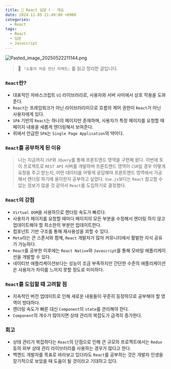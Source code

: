 ```yaml
---
title: 🌌 React 입문 Ⅰ - 개요
date: 2024-11-05 21:49:00 +0900
categories:
  - React
tags:
  - React
  - 입문
  - Javascript
---
```


![Pasted_image_20250522211144.png](Pasted_image_20250522211144.png)
> 📘 `『소플의 처음 만난 리액트』`를 읽고 정리한 글입니다.


### `React`란?
- 대표적인 자바스크립트 `UI` 라이브러리로, 사용자와 서버 사이에서 상호 작용을 도와준다.
- `React`는 프레임워크가 아닌 라이브러리이므로 흐름의 제어 권한이 `React`가 아닌 사용자에게 있다.
- `SPA` 기반의 `React`는 하나의 페이지만 존재하며, 사용자가 특정 페이지를 요청할 때 페이지 내용을 새롭게 렌더링해서 보여준다.
- 위에서 언급한 `SPA`는 `Single Page Application`의 약어다.


### `React`를 공부하게 된 이유
> 나는 지금까지 `JSP`와 `JQuery`를 통해 프론트엔드 영역을 구현해 왔다. 
> 이번에 토이 프로젝트로 `REST API` 서버를 개발하며 프론트엔드 영역이 `CSR`일 경우 어떻게 요청을 주고 받는지, 어떤 데이터를 어떻게 응답해야 프론트엔드 영역에서 가공해서 렌더링 하기에 용이한지 공부하고 싶었다. 
> `Vue.js`보다는 `React` 참고할 수 있는 정보가 많을 것 같아서 `React`를 도입하기로 결정했다.    


### `React`의 강점
- `Virtual DOM`을 사용하므로 렌더링 속도가 빠르다.
- 사용자가 페이지를 요청할 때마다 페이지의 모든 부분을 수정해서 렌더링 하지 않고 업데이트해야 할 최소한의 부분만 업데이트한다.
- 컴포넌트 기반 구조를 통해 재사용성을 꾀할 수 있다.
- `Meta`라는 큰 스폰서와 함께, `React` 개발자가 많아 커뮤니티에서 활발한 지식 공유가 가능하다.
- `React`를 공부한 이후에는 `React Native`와 `Javascript`를 통해 모바일 애플리케이션을 개발할 수 있다.
- 네이티브 애플리케이션보다는 성능이 조금 부족하지만 간단한 수준의 애플리케이션은 사용자가 차이를 느끼지 못할 정도로 미미하다.


### `React`를 도입할 때 고려할 점
- 지속적인 버전 업데이트로 인해 새로운 내용들이 꾸준히 등장하므로 공부해야 할 영역이 방대하다. 
- 렌더링 속도가 빠른 대신 `Component`의 `state`를 관리해야 한다.
- `Component`의 개수가 많아지면 상태 관리의 복잡도가 급격히 증가한다.


### 회고
- 상태 관리가 복잡하다는 `React`의 단점으로 인해 큰 규모의 프로젝트에서는 `Redux` 등의 외부 상태 관리 라이브러리를 사용하는 경우가 많다고 한다.
- 백엔드 개발자를 목표로 바라보고 있더라도 `React`를 공부하는 것은 개발자 인생을 장기적으로 보았을 때 도움이 될 것이라고 기대하고 있다. 